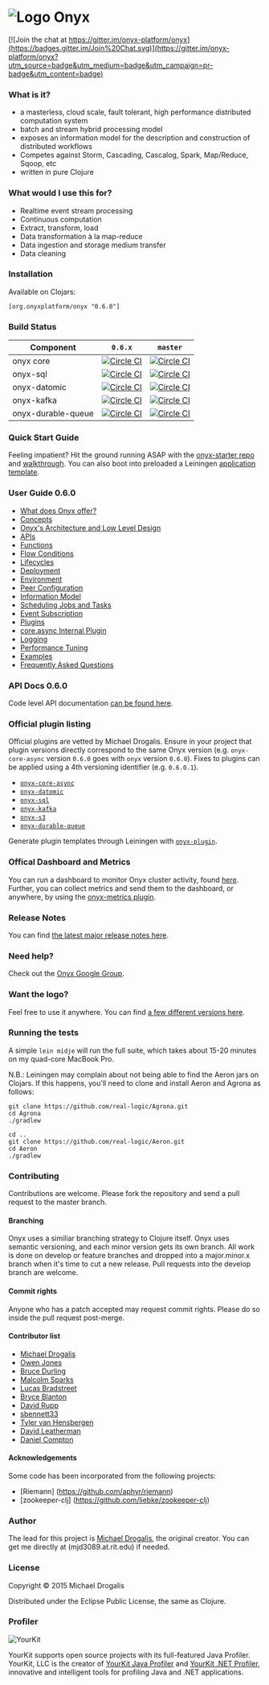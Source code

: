 # ![Logo](http://i.imgur.com/zdlOSZD.png?1) Onyx

[![Join the chat at https://gitter.im/onyx-platform/onyx](https://badges.gitter.im/Join%20Chat.svg)](https://gitter.im/onyx-platform/onyx?utm_source=badge&utm_medium=badge&utm_campaign=pr-badge&utm_content=badge)

### What is it?

- a masterless, cloud scale, fault tolerant, high performance distributed computation system
- batch and stream hybrid processing model
- exposes an information model for the description and construction of distributed workflows
- Competes against Storm, Cascading, Cascalog, Spark, Map/Reduce, Sqoop, etc
- written in pure Clojure

### What would I use this for?

- Realtime event stream processing
- Continuous computation 
- Extract, transform, load
- Data transformation à la map-reduce
- Data ingestion and storage medium transfer
- Data cleaning

### Installation

Available on Clojars:

```
[org.onyxplatform/onyx "0.6.0"]
```

### Build Status

Component | `0.6.x`| `master`
----------|--------|--------
onyx core | [![Circle CI](https://circleci.com/gh/onyx-platform/onyx/tree/0.6.x.svg?style=svg)](https://circleci.com/gh/onyx-platform/onyx/tree/0.6.x) | [![Circle CI](https://circleci.com/gh/onyx-platform/onyx/tree/master.svg?style=svg)](https://circleci.com/gh/onyx-platform/onyx/tree/master)
onyx-sql  | [![Circle CI](https://circleci.com/gh/onyx-platform/onyx-sql/tree/0.6.x.svg?style=svg)](https://circleci.com/gh/onyx-platform/onyx-sql/tree/0.6.x) | [![Circle CI](https://circleci.com/gh/onyx-platform/onyx-sql/tree/master.svg?style=svg)](https://circleci.com/gh/onyx-platform/onyx-sql/tree/master)
onyx-datomic  | [![Circle CI](https://circleci.com/gh/onyx-platform/onyx-datomic/tree/0.6.x.svg?style=svg)](https://circleci.com/gh/onyx-platform/onyx-datomic/tree/0.6.x) | [![Circle CI](https://circleci.com/gh/onyx-platform/onyx-datomic/tree/master.svg?style=svg)](https://circleci.com/gh/onyx-platform/onyx-datomic/tree/master)
onyx-kafka| [![Circle CI](https://circleci.com/gh/onyx-platform/onyx-kafka/tree/0.6.x.svg?style=svg)](https://circleci.com/gh/onyx-platform/onyx-kafka/tree/0.6.x) | [![Circle CI](https://circleci.com/gh/onyx-platform/onyx-kafka/tree/master.svg?style=svg)](https://circleci.com/gh/onyx-platform/onyx-kafka/tree/master)
onyx-durable-queue| [![Circle CI](https://circleci.com/gh/onyx-platform/onyx-durable-queue/tree/0.6.x.svg?style=svg)](https://circleci.com/gh/onyx-platform/onyx-durable-queue/tree/0.6.x) | [![Circle CI](https://circleci.com/gh/onyx-platform/onyx-durable-queue/tree/master.svg?style=svg)](https://circleci.com/gh/onyx-platform/onyx-durable-queue/tree/master)

### Quick Start Guide

Feeling impatient? Hit the ground running ASAP with the [onyx-starter repo](https://github.com/onyx-platform/onyx-starter) and [walkthrough](https://github.com/onyx-platform/onyx-starter/blob/0.6.x/WALKTHROUGH.md). You can also boot into preloaded a Leiningen [application template](https://github.com/onyx-platform/onyx-template).

### User Guide 0.6.0

- [What does Onyx offer?](doc/user-guide/what-does-it-offer.md)
- [Concepts](doc/user-guide/concepts.md)
- [Onyx's Architecture and Low Level Design](doc/user-guide/architecture-low-level-design.md)
- [APIs](doc/user-guide/apis.md)
- [Functions](doc/user-guide/functions.md)
- [Flow Conditions](doc/user-guide/flow-conditions.md)
- [Lifecycles](doc/user-guide/lifecycles.md)
- [Deployment](doc/user-guide/deployment.md)
- [Environment](doc/user-guide/environment.md)
- [Peer Configuration](doc/user-guide/peer-config.md)
- [Information Model](doc/user-guide/information-model.md)
- [Scheduling Jobs and Tasks](doc/user-guide/scheduling.md)
- [Event Subscription](doc/user-guide/subscription.md)
- [Plugins](doc/user-guide/plugins.md)
- [core.async Internal Plugin](doc/user-guide/core-async-plugin.md)
- [Logging](doc/user-guide/logging.md)
- [Performance Tuning](doc/user-guide/performance-tuning.md)
- [Examples](doc/user-guide/examples.md)
- [Frequently Asked Questions](doc/user-guide/faq.md)

### API Docs 0.6.0

Code level API documentation [can be found here](http://www.onyxplatform.org/api/0.6.0).

### Official plugin listing

Official plugins are vetted by Michael Drogalis. Ensure in your project that plugin versions directly correspond to the same Onyx version (e.g. `onyx-core-async` version `0.6.0` goes with `onyx` version `0.6.0`). Fixes to plugins can be applied using a 4th versioning identifier (e.g. `0.6.0.1`).

- [`onyx-core-async`](doc/user-guide/core-async-plugin.md)
- [`onyx-datomic`](https://github.com/onyx-platform/onyx-datomic)
- [`onyx-sql`](https://github.com/onyx-platform/onyx-sql)
- [`onyx-kafka`](https://github.com/onyx-platform/onyx-kafka)
- [`onyx-s3`](https://github.com/onyx-platform/onyx-s3)
- [`onyx-durable-queue`](https://github.com/onyx-platform/onyx-durable-queue)

Generate plugin templates through Leiningen with [`onyx-plugin`](https://github.com/onyx-platform/onyx-plugin).

### Offical Dashboard and Metrics

You can run a dashboard to monitor Onyx cluster activity, found [here](https://github.com/lbradstreet/onyx-dashboard). Further, you can collect metrics and send them to the dashboard, or anywhere, by using the [onyx-metrics plugin](https://github.com/onyx-platform/onyx-metrics).

### Release Notes

You can find [the latest major release notes here](doc/release-notes/0.6.0.md).

### Need help?

Check out the [Onyx Google Group](https://groups.google.com/forum/#!forum/onyx-user).

### Want the logo?

Feel free to use it anywhere. You can find [a few different versions here](https://github.com/onyx-platform/onyx/tree/0.6.x/resources/logo).

### Running the tests

A simple `lein midje` will run the full suite, which takes about 15-20 minutes on my quad-core MacBook Pro.

N.B.: Leiningen may complain about not being able to find the Aeron jars on Clojars. If this happens, you'll need to clone and install Aeron and Agrona as follows:

```
git clone https://github.com/real-logic/Agrona.git
cd Agrona
./gradlew

cd ..
git clone https://github.com/real-logic/Aeron.git
cd Aeron
./gradlew
```

### Contributing

Contributions are welcome. Please fork the repository and send a pull request to the master branch.

#### Branching

Onyx uses a similiar branching strategy to Clojure itself. Onyx uses semantic versioning, and each minor version gets its own branch. All work is done on develop or feature branches and dropped into a major.minor.x branch when it's time to cut a new release. Pull requests into the develop branch are welcome.

#### Commit rights

Anyone who has a patch accepted may request commit rights. Please do so inside the pull request post-merge.

#### Contributor list

- [Michael Drogalis](https://github.com/MichaelDrogalis)
- [Owen Jones](https://github.com/owengalenjones)
- [Bruce Durling](https://github.com/otfrom)
- [Malcolm Sparks](https://github.com/malcolmsparks)
- [Lucas Bradstreet](https://github.com/lbradstreet)
- [Bryce Blanton](https://github.com/bblanton)
- [David Rupp](https://github.com/davidrupp)
- [sbennett33](https://github.com/sbennett33)
- [Tyler van Hensbergen](https://github.com/tvanhens)
- [David Leatherman](https://github.com/leathekd)
- [Daniel Compton](https://github.com/danielcompton)

#### Acknowledgements

Some code has been incorporated from the following projects:

- [Riemann] (https://github.com/aphyr/riemann)
- [zookeeper-clj] (https://github.com/liebke/zookeeper-clj)

### Author

The lead for this project is [Michael Drogalis](https://twitter.com/MichaelDrogalis), the original creator. You can get me directly at (mjd3089.at.rit.edu) if needed.

### License

Copyright © 2015 Michael Drogalis

Distributed under the Eclipse Public License, the same as Clojure.

### Profiler

![YourKit](https://raw.githubusercontent.com/onyx-platform/onyx/master/resources/logo/yourkit.png)

YourKit supports open source projects with its full-featured Java Profiler.
YourKit, LLC is the creator of <a href="https://www.yourkit.com/java/profiler/index.jsp">YourKit Java Profiler</a>
and <a href="https://www.yourkit.com/.net/profiler/index.jsp">YourKit .NET Profiler</a>,
innovative and intelligent tools for profiling Java and .NET applications.
